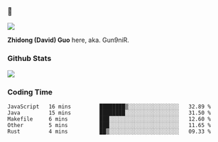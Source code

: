 ### 👋

![](https://komarev.com/ghpvc/?username=Gun9niR&label=Total+Views)

**Zhidong (David) Guo** here, aka. Gun9niR.

### Github Stats

<img src="https://github-readme-stats.vercel.app/api?username=Gun9niR&count_private=true&show_icons=true&theme=vue-dark&hide_title=true">

### Coding Time

<!--START_SECTION:waka-->

```text
JavaScript   16 mins         ████████▒░░░░░░░░░░░░░░░░   32.89 %
Java         15 mins         ████████░░░░░░░░░░░░░░░░░   31.50 %
Makefile     6 mins          ███░░░░░░░░░░░░░░░░░░░░░░   12.60 %
Other        5 mins          ███░░░░░░░░░░░░░░░░░░░░░░   11.65 %
Rust         4 mins          ██▒░░░░░░░░░░░░░░░░░░░░░░   09.33 %
```

<!--END_SECTION:waka-->
